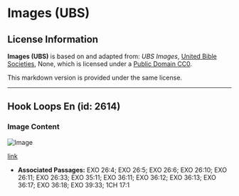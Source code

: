 # Images (UBS)

## License Information

**Images (UBS)** is based on and adapted from: _UBS Images_, [United Bible Societies](https://unitedbiblesocieties.org/), None, which is licensed under a [Public Domain CC0](https://creativecommons.org/public-domain/cc0/).

This markdown version is provided under the same license.



--------------------------------

## Hook Loops En (id: 2614)

### Image Content

![Image](https://cdn.aquifer.bible/aquifer-content/resources/Media/WEB-0431_hook_loops_en.jpg)

[link](https://cdn.aquifer.bible/aquifer-content/resources/Media/WEB-0431_hook_loops_en.jpg)

* **Associated Passages:** EXO 26:4; EXO 26:5; EXO 26:6; EXO 26:10; EXO 26:11; EXO 26:33; EXO 35:11; EXO 36:11; EXO 36:12; EXO 36:13; EXO 36:17; EXO 36:18; EXO 39:33; 1CH 17:1

